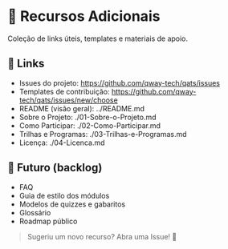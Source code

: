 # 🧰 Recursos Adicionais

Coleção de links úteis, templates e materiais de apoio.

## 📎 Links
- Issues do projeto: https://github.com/qway-tech/qats/issues
- Templates de contribuição: https://github.com/qway-tech/qats/issues/new/choose
- README (visão geral): ../README.md
- Sobre o Projeto: ./01-Sobre-o-Projeto.md
- Como Participar: ./02-Como-Participar.md
- Trilhas e Programas: ./03-Trilhas-e-Programas.md
- Licença: ./04-Licenca.md

## 🧱 Futuro (backlog)
- FAQ
- Guia de estilo dos módulos
- Modelos de quizzes e gabaritos
- Glossário
- Roadmap público

> Sugeriu um novo recurso? Abra uma Issue! 🙌
